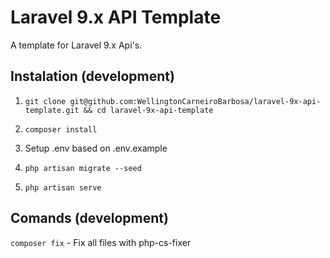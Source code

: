# Laravel 9.x API Template

A template for Laravel 9.x Api's.

## Instalation (development)

1. `git clone git@github.com:WellingtonCarneiroBarbosa/laravel-9x-api-template.git && cd laravel-9x-api-template`

2. `composer install`

3. Setup .env based on .env.example

4. `php artisan migrate --seed`

5. `php artisan serve`

## Comands (development)

`composer fix` - Fix all files with php-cs-fixer
